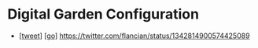 # Digital Garden Configuration

- [[tweet]] [[go]] https://twitter.com/flancian/status/1342814900574425089


[//begin]: # "Autogenerated link references for markdown compatibility"
[tweet]: tweet "Tweet"
[go]: go "Go"
[//end]: # "Autogenerated link references"